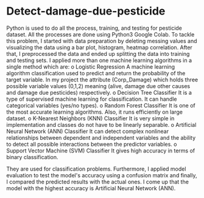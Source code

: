 # Detect-damage-due-pesticide

Python is used to do all the process, training, and testing for pesticide dataset. All the processes are done using Python3 Google Colab. To tackle this problem, I started with data preparation by deleting messing values and visualizing the data using a bar plot, histogram, heatmap correlation. After that, I preprocessed the data and ended up splitting the data into training and testing sets. I applied more than one machine learning algorithms in a single method which are:
o	Logistic Regression
A machine learning algorithm classification used to predict and return the probability of the target variable. In my project the attribute (Corp_Damage) which holds three possible variable values (0,1,2) meaning (alive, damage due other causes and damage due pesticides) respectively.
o	Decision Tree Classifier
It is a type of supervised machine learning for classification. It can handle categorical variables (yes/no types).
o	Random Forest Classifier
It is one of the most accurate learning algorithms. Also, it runs efficiently on large dataset.
o	K-Nearest Neighbors (KNN) Classifier
It is very simple in implementation and classes do not have to be linearly separable.
o	Artificial Neural Network (ANN) Classifier
It can detect complex nonlinear relationships between dependent and independent variables and the ability to detect all possible interactions between the predictor variables.
o	Support Vector Machine (SVM) Classifier 
It gives high accuracy in terms of binary classification.

They are used for classification problems. Furthermore, I applied model evaluation to test the model's accuracy using a confusion matrix and finally, I compared the predicted results with the actual ones. I come up that the model with the highest accuracy is Artificial Neural Network (ANN).
